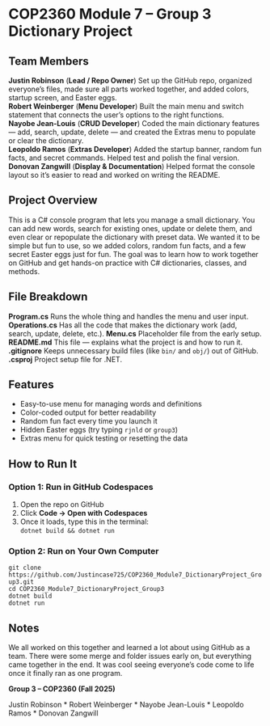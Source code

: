 # COP2360 Module 7 – Group 3 Dictionary Project

## Team Members

**Justin Robinson**  (**Lead / Repo Owner**)  Set up the GitHub repo, organized everyone’s files, made sure all parts worked together, and added colors, startup screen, and Easter eggs.  
**Robert Weinberger**  (**Menu Developer**)  Built the main menu and switch statement that connects the user’s options to the right functions.  
**Nayobe Jean-Louis**  (**CRUD Developer**)  Coded the main dictionary features — add, search, update, delete — and created the Extras menu to populate or clear the dictionary.  
**Leopoldo Ramos**  (**Extras Developer**) Added the startup banner, random fun facts, and secret commands. Helped test and polish the final version.  
**Donovan Zangwill**  (**Display & Documentation**)  Helped format the console layout so it’s easier to read and worked on writing the README.  

## Project Overview

This is a C# console program that lets you manage a small dictionary. You can add new words, search for existing ones, update or delete them, and even clear or repopulate the dictionary with preset data. We wanted it to be simple but fun to use, so we added colors, random fun facts, and a few secret Easter eggs just for fun. The goal was to learn how to work together on GitHub and get hands-on practice with C# dictionaries, classes, and methods.

## File Breakdown

 **Program.cs**  Runs the whole thing and handles the menu and user input. 
**Operations.cs**  Has all the code that makes the dictionary work (add, search, update, delete, etc.). 
**Menu.cs**  Placeholder file from the early setup. 
**README.md**  This file — explains what the project is and how to run it. 
**.gitignore**  Keeps unnecessary build files (like `bin/` and `obj/`) out of GitHub. 
**.csproj**  Project setup file for .NET. 

## Features
- Easy-to-use menu for managing words and definitions  
- Color-coded output for better readability  
- Random fun fact every time you launch it  
- Hidden Easter eggs (try typing `rjnld` or `group3`)  
- Extras menu for quick testing or resetting the data  

## How to Run It

### Option 1: Run in GitHub Codespaces
1. Open the repo on GitHub  
2. Click **Code -> Open with Codespaces**  
3. Once it loads, type this in the terminal:  
`dotnet build && dotnet run`

### Option 2: Run on Your Own Computer
`git clone https://github.com/Justincase725/COP2360_Module7_DictionaryProject_Group3.git`  
`cd COP2360_Module7_DictionaryProject_Group3`  
`dotnet build`  
`dotnet run`

## Notes
We all worked on this together and learned a lot about using GitHub as a team. There were some merge and folder issues early on, but everything came together in the end. It was cool seeing everyone’s code come to life once it finally ran as one program.  

**Group 3 – COP2360 (Fall 2025)**  

Justin Robinson * Robert Weinberger * Nayobe Jean-Louis * Leopoldo Ramos * Donovan Zangwill
